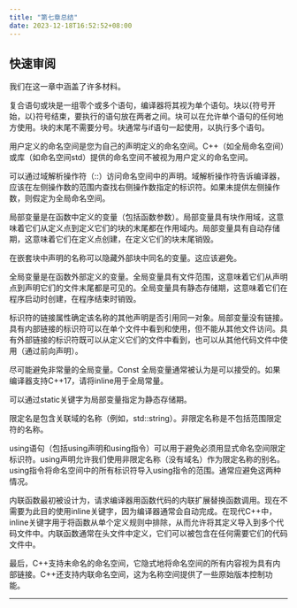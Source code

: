 ```yaml
---
title: "第七章总结"
date: 2023-12-18T16:52:52+08:00
---
```


## 快速审阅

我们在这一章中涵盖了许多材料。

复合语句或块是一组零个或多个语句，编译器将其视为单个语句。块以{符号开始，以}符号结束，要执行的语句放在两者之间。块可以在允许单个语句的任何地方使用。块的末尾不需要分号。块通常与if语句一起使用，以执行多个语句。

用户定义的命名空间是您为自己的声明定义的命名空间。C++（如全局命名空间）或库（如命名空间std）提供的命名空间不被视为用户定义的命名空间。

可以通过域解析操作符（::）访问命名空间中的声明。域解析操作符告诉编译器，应该在左侧操作数的范围内查找右侧操作数指定的标识符。如果未提供左侧操作数，则假定为全局命名空间。

局部变量是在函数中定义的变量（包括函数参数）。局部变量具有块作用域，这意味着它们从定义点到定义它们的块的末尾都在作用域内。局部变量具有自动存储期，这意味着它们在定义点创建，在定义它们的块末尾销毁。

在嵌套块中声明的名称可以隐藏外部块中同名的变量。这应该避免。

全局变量是在函数外部定义的变量。全局变量具有文件范围，这意味着它们从声明点到声明它们的文件末尾都是可见的。全局变量具有静态存储期，这意味着它们在程序启动时创建，在程序结束时销毁。

标识符的链接属性确定该名称的其他声明是否引用同一对象。局部变量没有链接。具有内部链接的标识符可以在单个文件中看到和使用，但不能从其他文件访问。具有外部链接的标识符既可以从定义它们的文件中看到，也可以从其他代码文件中使用（通过前向声明）。

尽可能避免非常量的全局变量。Const 全局变量通常被认为是可以接受的。如果编译器支持C++17，请将inline用于全局常量。

可以通过static关键字为局部变量指定为静态存储期。

限定名是包含关联域的名称（例如，std::string）。非限定名称是不包括范围限定符的名称。

using语句（包括using声明和using指令）可以用于避免必须用显式命名空间限定标识符。using声明允许我们使用非限定名称（没有域名）作为限定名称的别名。using指令将命名空间中的所有标识符导入using指令的范围。通常应避免这两种情况。

内联函数最初被设计为，请求编译器用函数代码的内联扩展替换函数调用。现在不需要为此目的使用inline关键字，因为编译器通常会自动完成。在现代C++中，inline关键字用于将函数从单个定义规则中排除，从而允许将其定义导入到多个代码文件中。内联函数通常在头文件中定义，它们可以被包含在任何需要它们的代码文件中。

最后，C++支持未命名的命名空间，它隐式地将命名空间的所有内容视为具有内部链接。C++还支持内联命名空间，这为名称空间提供了一些原始版本控制功能。

***
